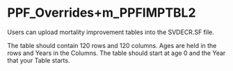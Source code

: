# PPF\_Overrides+m\_PPFIMPTBL2

Users can upload mortality improvement tables into the SVDECR.SF file.

The table should contain 120 rows and 120 columns. Ages are held in the
rows and Years in the Columns. The table should start at age 0 and the
Year that your Table starts.
